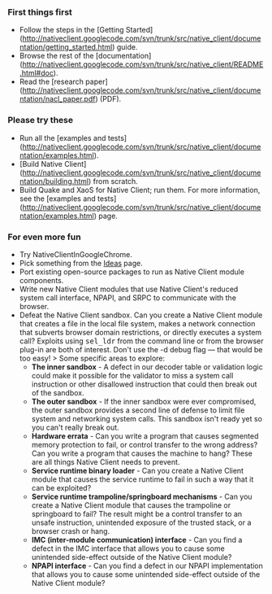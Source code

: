 ### First things first

*   Follow the steps in the [Getting Started]
    (http://nativeclient.googlecode.com/svn/trunk/src/native_client/documentation/getting_started.html)
    guide.
*   Browse the rest of the [documentation]
    (http://nativeclient.googlecode.com/svn/trunk/src/native_client/README.html#doc).
*   Read the [research paper]
    (http://nativeclient.googlecode.com/svn/trunk/src/native_client/documentation/nacl_paper.pdf)
    (PDF).

### Please try these

*   Run all the [examples and tests]
    (http://nativeclient.googlecode.com/svn/trunk/src/native_client/documentation/examples.html).
*   [Build Native Client]
    (http://nativeclient.googlecode.com/svn/trunk/src/native_client/documentation/building.html)
    from scratch.
*   Build Quake and XaoS for Native Client; run them. For more information, see
    the [examples and tests]
    (http://nativeclient.googlecode.com/svn/trunk/src/native_client/documentation/examples.html)
    page.

### For even more fun

*   Try NativeClientInGoogleChrome.
*   Pick something from the [Ideas](ideas.md) page.
*   Port existing open-source packages to run as Native Client module
    components.
*   Write new Native Client modules that use Native Client's reduced system call
    interface, NPAPI, and SRPC to communicate with the browser.
*   Defeat the Native Client sandbox. Can you create a Native Client module that
    creates a file in the local file system, makes a network connection that
    subverts browser domain restrictions, or directly executes a system call?
    Exploits using <tt>sel_ldr</tt> from the command line or from the browser
    plug-in are both of interest. Don't use the -d debug flag — that would be
    too easy! > Some specific areas to explore:
    *   **The inner sandbox** - A defect in our decoder table or validation
        logic could make it possible for the validator to miss a system call
        instruction or other disallowed instruction that could then break out of
        the sandbox.
    *   **The outer sandbox** - If the inner sandbox were ever compromised, the
        outer sandbox provides a second line of defense to limit file system and
        networking system calls. This sandbox isn't ready yet so you can't
        really break out.
    *   **Hardware errata** - Can you write a program that causes segmented
        memory protection to fail, or control transfer to the wrong address? Can
        you write a program that causes the machine to hang? These are all
        things Native Client needs to prevent.
    *   **Service runtime binary loader** - Can you create a Native Client
        module that causes the service runtime to fail in such a way that it can
        be exploited?
    *   **Service runtime trampoline/springboard mechanisms** - Can you create a
        Native Client module that causes the trampoline or springboard to fail?
        The result might be a control transfer to an unsafe instruction,
        unintended exposure of the trusted stack, or a browser crash or hang.
    *   **IMC (inter-module communication) interface** - Can you find a defect
        in the IMC interface that allows you to cause some unintended
        side-effect outside of the Native Client module?
    *   **NPAPI interface** - Can you find a defect in our NPAPI implementation
        that allows you to cause some unintended side-effect outside of the
        Native Client module?
